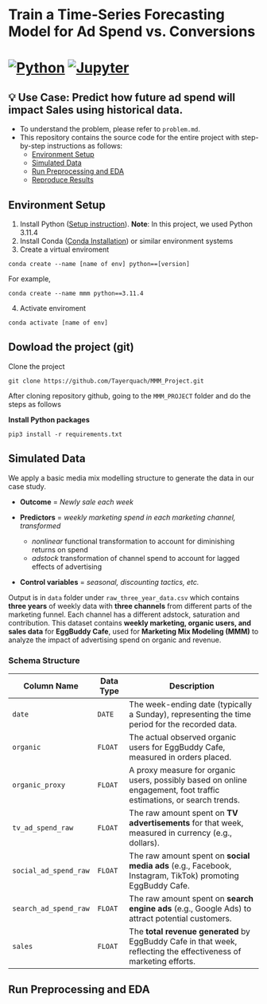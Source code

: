 Train a Time-Series Forecasting Model for Ad Spend vs. Conversions
========================

# [![Python][Python.py]][Python-url] [![Jupyter][jupyterlab.ipynb]][jupyterlab-url]

## 💡 Use Case: Predict how future ad spend will impact Sales using historical data.
- To understand the problem, please refer to `problem.md`.
- This repository contains the source code for the entire project with step-by-step instructions as follows:
    * [Environment Setup](#environment-setup)
    * [Simulated Data](#simulated-data)
    * [Run Preprocessing and EDA](#preprocessing)
    * [Reproduce Results](#reproduce-results)

## Environment Setup

1. Install Python (<a target="_blank" href="https://wiki.python.org/moin/BeginnersGuide">Setup instruction</a>).
   **Note**: In this project, we used Python 3.11.4
2. Install Conda (<a target="_blank" href="https://conda.io/projects/conda/en/latest/user-guide/install/index.html">Conda Installation</a>) or similar environment systems
3. Create a virtual enviroment
```console 
conda create --name [name of env] python==[version]
```
For example,
```console 
conda create --name mmm python==3.11.4
```
4. Activate enviroment
```console 
conda activate [name of env]
``` 

## Dowload the project (git)
Clone the project
```consolde
git clone https://github.com/Tayerquach/MMM_Project.git
```

After cloning repository github, going to the `MMM_PROJECT` folder and do the steps as follows

**Install Python packages**
```console 
pip3 install -r requirements.txt 
```

## Simulated Data
We apply a basic media mix modelling structure to generate the data in our case study.

- **Outcome** = *Newly sale each week*

- **Predictors** = *weekly marketing spend in each marketing channel, transformed*
  - *nonlinear* functional transformation to account for diminishing returns on spend
  - *adstock* transformation of channel spend to account for lagged effects of advertising

- **Control variables** = *seasonal, discounting tactics, etc.*

Output is in `data` folder under `raw_three_year_data.csv` which contains **three years** of weekly data with **three channels** from different parts of the marketing funnel. Each channel has a different adstock, saturation and contribution. This dataset contains **weekly marketing, organic users, and sales data** for **EggBuddy Cafe**, used for **Marketing Mix Modeling (MMM)** to analyze the impact of advertising spend on organic and revenue.

### **Schema Structure**

| Column Name            | Data Type | Description |
|------------------------|-----------|-------------|
| `date`                | `DATE`    | The week-ending date (typically a Sunday), representing the time period for the recorded data. |
| `organic`              | `FLOAT`   | The actual observed organic users for EggBuddy Cafe, measured in orders placed. |
| `organic_proxy`        | `FLOAT`   | A proxy measure for organic users, possibly based on online engagement, foot traffic estimations, or search trends. |
| `tv_ad_spend_raw`     | `FLOAT`   | The raw amount spent on **TV advertisements** for that week, measured in currency (e.g., dollars). |
| `social_ad_spend_raw` | `FLOAT`   | The raw amount spent on **social media ads** (e.g., Facebook, Instagram, TikTok) promoting EggBuddy Cafe. |
| `search_ad_spend_raw` | `FLOAT`   | The raw amount spent on **search engine ads** (e.g., Google Ads) to attract potential customers. |
| `sales`               | `FLOAT`   | The **total revenue generated** by EggBuddy Cafe in that week, reflecting the effectiveness of marketing efforts. |

## Run Preprocessing and EDA


















<!-- MARKDOWN LINKS & IMAGES -->
[Python.py]: https://img.shields.io/badge/python-3670A0?style=for-the-badge&logo=python&logoColor=ffdd54
[Python-url]: https://www.python.org/

[jupyterlab.ipynb]: https://shields.io/badge/JupyterLab-Try%20GraphScope%20Now!-F37626?logo=jupyter
[jupyterlab-url]: https://justinbois.github.io/bootcamp/2020_fsri/lessons/l01_welcome.html